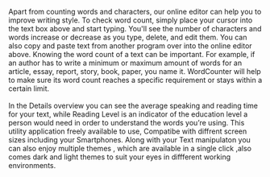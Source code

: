 Apart from counting words and characters, our online editor can help you to improve writing style. To check word count, simply place your cursor into the text box above and start typing. You'll see the number of characters and words increase or decrease as you type, delete, and edit them. You can also copy and paste text from another program over into the online editor above.
Knowing the word count of a text can be important. For example, if an author has to write a minimum or maximum amount of words for an article, essay, report, story, book, paper, you name it. WordCounter will help to make sure its word count reaches a specific requirement or stays within a certain limit.<br/><br/>
In the Details overview you can see the average speaking and reading time for your text, while Reading Level is an indicator of the education level a person would need in order to understand the words you’re using.
This utility application freely available to use, Compatibe with diffrent screen sizes including your Smartphones.
Along with your Text manipulaton you can also enjoy multiple themes , which are available in a single click ,also comes dark and light themes to suit your eyes in diffferent working environments.
